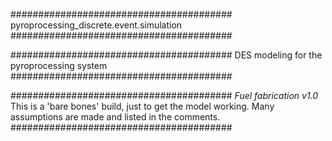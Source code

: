 ########################################
pyroprocessing_discrete.event.simulation
########################################

########################################
DES modeling for the pyroprocessing system
########################################

########################################
_Fuel fabrication v1.0_
This is a 'bare bones' build, just to get the model working.
Many assumptions are made and listed in the comments.
########################################
